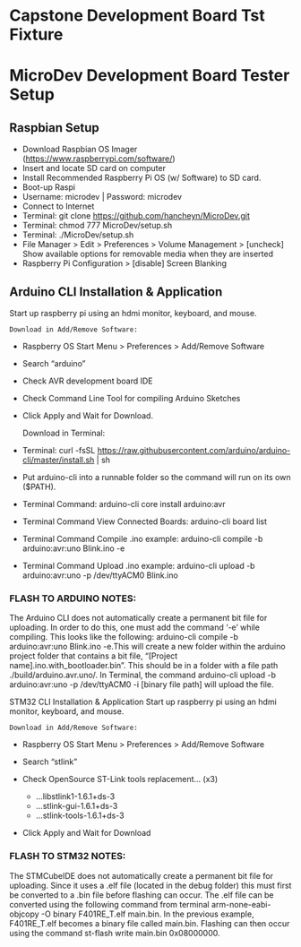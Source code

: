 # Capstone Development Board Tst Fixture




# MicroDev Development Board Tester Setup

## Raspbian Setup
- Download Raspbian OS Imager (https://www.raspberrypi.com/software/)
- Insert and locate SD card on computer
- Install Recommended Raspberry Pi OS (w/ Software) to SD card.
- Boot-up Raspi
- Username: microdev | Password: microdev
- Connect to Internet
- Terminal: git clone https://github.com/hancheyn/MicroDev.git
- Terminal: chmod 777 MicroDev/setup.sh
- Terminal: ./MicroDev/setup.sh
- File Manager > Edit > Preferences > Volume Management > 
[uncheck] Show available options for removable media when they are inserted
- Raspberry Pi Configuration > [disable] Screen Blanking


## Arduino CLI Installation & Application
Start up raspberry pi using an hdmi monitor, keyboard, and mouse.

    Download in Add/Remove Software:
- Raspberry OS Start Menu > Preferences > Add/Remove Software
- Search “arduino”
- Check AVR development board IDE
- Check Command Line Tool for compiling Arduino Sketches
- Click Apply and Wait for Download. 


    Download in Terminal:
- Terminal: curl -fsSL https://raw.githubusercontent.com/arduino/arduino-cli/master/install.sh | sh
- Put arduino-cli into a runnable folder so the command will run on its own ($PATH).
- Terminal Command: arduino-cli core install arduino:avr
- Terminal Command View Connected Boards: arduino-cli board list
- Terminal Command Compile .ino example: arduino-cli compile -b arduino:avr:uno Blink.ino -e
- Terminal Command Upload .ino example: arduino-cli upload -b arduino:avr:uno -p /dev/ttyACM0 Blink.ino


### FLASH TO ARDUINO NOTES:
The Arduino CLI does not automatically create a permanent bit file for uploading. In order to do this, one must add the command ‘-e’ while compiling. This looks like the following: arduino-cli compile -b arduino:avr:uno Blink.ino -e.This will create a new folder within the arduino project folder that contains a bit file, “[Project name].ino.with_bootloader.bin”. This should be in a folder with a file path ./build/arduino.avr.uno/. In Terminal, the command arduino-cli upload -b arduino:avr:uno -p /dev/ttyACM0 -i [binary file path] will upload the file.
    
STM32 CLI Installation & Application
Start up raspberry pi using an hdmi monitor, keyboard, and mouse.

    Download in Add/Remove Software:
- Raspberry OS Start Menu  > Preferences > Add/Remove Software
- Search “stlink”
- Check OpenSource ST-Link tools replacement… (x3)
  - …libstlink1-1.6.1+ds-3
  - …stlink-gui-1.6.1+ds-3
  - …stlink-tools-1.6.1+ds-3

- Click Apply and Wait for Download 


### FLASH TO STM32 NOTES:
The STMCubeIDE does not automatically create a permanent bit file for uploading. Since it uses a .elf file (located in the debug folder) this must first be converted to a .bin file before flashing can occur. The .elf file can be converted using the following command from terminal arm-none-eabi-objcopy -O binary F401RE_T.elf main.bin. In the previous example, F401RE_T.elf becomes a binary file called main.bin. Flashing can then occur using the command st-flash write main.bin 0x08000000.

